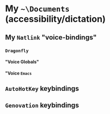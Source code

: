 # My `~\Documents` (accessibility/dictation)

## My `Natlink` "voice-bindings"

### `Dragonfly`

#### "Voice Globals"

#### "Voice `Emacs`

## `AutoHotKey` keybindings

## `Genovation` keybindings


